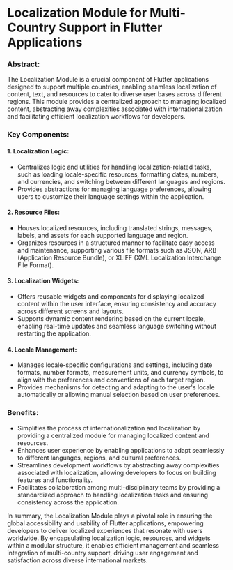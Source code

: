 # Localization Module for Multi-Country Support in Flutter Applications

### Abstract:

The Localization Module is a crucial component of Flutter applications designed to support multiple countries, enabling seamless localization of content, text, and resources to cater to diverse user bases across different regions. This module provides a centralized approach to managing localized content, abstracting away complexities associated with internationalization and facilitating efficient localization workflows for developers.

### Key Components:

#### 1. Localization Logic:

- Centralizes logic and utilities for handling localization-related tasks, such as loading locale-specific resources, formatting dates, numbers, and currencies, and switching between different languages and regions.
- Provides abstractions for managing language preferences, allowing users to customize their language settings within the application.

#### 2. Resource Files:

- Houses localized resources, including translated strings, messages, labels, and assets for each supported language and region.
- Organizes resources in a structured manner to facilitate easy access and maintenance, supporting various file formats such as JSON, ARB (Application Resource Bundle), or XLIFF (XML Localization Interchange File Format).

#### 3. Localization Widgets:

- Offers reusable widgets and components for displaying localized content within the user interface, ensuring consistency and accuracy across different screens and layouts.
- Supports dynamic content rendering based on the current locale, enabling real-time updates and seamless language switching without restarting the application.

#### 4. Locale Management:

- Manages locale-specific configurations and settings, including date formats, number formats, measurement units, and currency symbols, to align with the preferences and conventions of each target region.
- Provides mechanisms for detecting and adapting to the user's locale automatically or allowing manual selection based on user preferences.

### Benefits:
- Simplifies the process of internationalization and localization by providing a centralized module for managing localized content and resources.
- Enhances user experience by enabling applications to adapt seamlessly to different languages, regions, and cultural preferences.
- Streamlines development workflows by abstracting away complexities associated with localization, allowing developers to focus on building features and functionality.
- Facilitates collaboration among multi-disciplinary teams by providing a standardized approach to handling localization tasks and ensuring consistency across the application.

In summary, the Localization Module plays a pivotal role in ensuring the global accessibility and usability of Flutter applications, empowering developers to deliver localized experiences that resonate with users worldwide. By encapsulating localization logic, resources, and widgets within a modular structure, it enables efficient management and seamless integration of multi-country support, driving user engagement and satisfaction across diverse international markets.